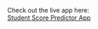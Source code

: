 Check out the live app here:  
[Student Score Predictor App](https://student-score-predictor-3qxudvgkblfk3cljj4f9n2.streamlit.app/)
